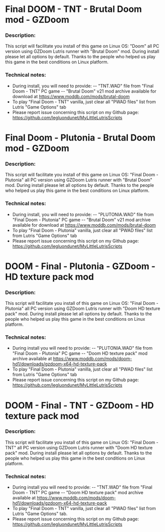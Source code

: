 # Final DOOM - TNT - Brutal Doom mod - GZDoom

### Description:
This script will facilitate you install of this game on Linux OS:
"Doom" all PC version using GZDoom Lutris runner with "Brutal Doom" mod.
During install please let all options by default.
Thanks to the people who helped us play this game in the best conditions on Linux platform.

### Technical notes:
- During install, you will need to provide:
-- "TNT.WAD" file from "Final Doom - TNT" PC game
-- "Brutal Doom" v21 mod archive available for download at https://www.moddb.com/mods/brutal-doom
- To play "Final Doom - TNT" vanilla, just clear all "PWAD files" list from Lutris "Game Options" tab
- Please report issue concerning this script on my Github page:
https://github.com/legluondunet/MyLittleLutrisScripts


# Final Doom - Plutonia - Brutal Doom mod - GZDoom

### Description:
This script will facilitate you install of this game on Linux OS:
"Final Doom - Plutonia" all PC version using GZDoom Lutris runner with "Brutal Doom" mod.
During install please let all options by default.
Thanks to the people who helped us play this game in the best conditions on Linux platform.

### Technical notes:
- During install, you will need to provide:
-- "PLUTONIA.WAD" file from "Final Doom - Plutonia" PC game
-- "Brutal Doom" v21 mod archive available for download at https://www.moddb.com/mods/brutal-doom
- To play "Final Doom - Plutonia" vanilla, just clear all "PWAD files" list from Lutris "Game Options" tab
- Please report issue concerning this script on my Github page:
https://github.com/legluondunet/MyLittleLutrisScripts


# DOOM - Final - Plutonia - GZDoom - HD texture pack mod

### Description:
This script will facilitate you install of this game on Linux OS:
"Final Doom - Plutonia" all PC version using GZDoom Lutris runner with "Doom HD texture pack" mod.
During install please let all options by default.
Thanks to the people who helped us play this game in the best conditions on Linux platform.

### Technical notes:
- During install you will need to provide:
-- "PLUTONIA.WAD" file from "Final Doom - Plutonia" PC game
-- "Doom HD texture pack" mod archive available at https://www.moddb.com/mods/doom-hd1/downloads/gzdoom-x64-hd-texture-pack
- To play "Final Doom - Plutonia" vanilla, just clear all "PWAD files" list from Lutris "Game Options" tab
- Please report issue concerning this script on my Github page:
https://github.com/legluondunet/MyLittleLutrisScripts

# DOOM - Final - TNT - GZDoom - HD texture pack mod

### Description:
This script will facilitate you install of this game on Linux OS:
"Final Doom - TNT" all PC version using GZDoom Lutris runner with "Doom HD texture pack" mod.
During install please let all options by default.
Thanks to the people who helped us play this game in the best conditions on Linux platform.

### Technical notes:
- During install you will need to provide:
-- "TNT.WAD" file from "Final Doom - TNT" PC game
-- "Doom HD texture pack" mod archive available at https://www.moddb.com/mods/doom-hd1/downloads/gzdoom-x64-hd-texture-pack
- To play "Final Doom - TNT" vanilla, just clear all "PWAD files" list from Lutris "Game Options" tab.
- Please report issue concerning this script on my Github page:
https://github.com/legluondunet/MyLittleLutrisScripts

